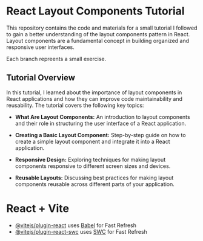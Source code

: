 # React Layout Components Tutorial

This repository contains the code and materials for a small tutorial I followed to gain a better understanding of the layout components pattern in React. Layout components are a fundamental concept in building organized and responsive user interfaces.

Each branch repreents a small exercise.

## Tutorial Overview

In this tutorial, I learned about the importance of layout components in React applications and how they can improve code maintainability and reusability. The tutorial covers the following key topics:

- **What Are Layout Components:** An introduction to layout components and their role in structuring the user interface of a React application.

- **Creating a Basic Layout Component:** Step-by-step guide on how to create a simple layout component and integrate it into a React application.

- **Responsive Design:** Exploring techniques for making layout components responsive to different screen sizes and devices.

- **Reusable Layouts:** Discussing best practices for making layout components reusable across different parts of your application.


# React + Vite

- [@vitejs/plugin-react](https://github.com/vitejs/vite-plugin-react/blob/main/packages/plugin-react/README.md) uses [Babel](https://babeljs.io/) for Fast Refresh
- [@vitejs/plugin-react-swc](https://github.com/vitejs/vite-plugin-react-swc) uses [SWC](https://swc.rs/) for Fast Refresh
